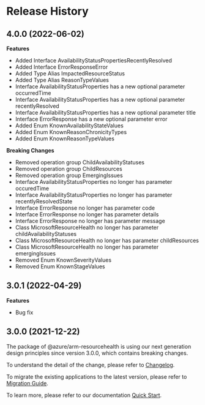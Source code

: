 # Release History
    
## 4.0.0 (2022-06-02)
    
**Features**

  - Added Interface AvailabilityStatusPropertiesRecentlyResolved
  - Added Interface ErrorResponseError
  - Added Type Alias ImpactedResourceStatus
  - Added Type Alias ReasonTypeValues
  - Interface AvailabilityStatusProperties has a new optional parameter occurredTime
  - Interface AvailabilityStatusProperties has a new optional parameter recentlyResolved
  - Interface AvailabilityStatusProperties has a new optional parameter title
  - Interface ErrorResponse has a new optional parameter error
  - Added Enum KnownAvailabilityStateValues
  - Added Enum KnownReasonChronicityTypes
  - Added Enum KnownReasonTypeValues

**Breaking Changes**

  - Removed operation group ChildAvailabilityStatuses
  - Removed operation group ChildResources
  - Removed operation group EmergingIssues
  - Interface AvailabilityStatusProperties no longer has parameter occuredTime
  - Interface AvailabilityStatusProperties no longer has parameter recentlyResolvedState
  - Interface ErrorResponse no longer has parameter code
  - Interface ErrorResponse no longer has parameter details
  - Interface ErrorResponse no longer has parameter message
  - Class MicrosoftResourceHealth no longer has parameter childAvailabilityStatuses
  - Class MicrosoftResourceHealth no longer has parameter childResources
  - Class MicrosoftResourceHealth no longer has parameter emergingIssues
  - Removed Enum KnownSeverityValues
  - Removed Enum KnownStageValues
    
## 3.0.1 (2022-04-29)

**Features**

  - Bug fix

## 3.0.0 (2021-12-22)

The package of @azure/arm-resourcehealth is using our next generation design principles since version 3.0.0, which contains breaking changes.

To understand the detail of the change, please refer to [Changelog](https://aka.ms/js-track2-changelog).

To migrate the existing applications to the latest version, please refer to [Migration Guide](https://aka.ms/js-track2-migration-guide).

To learn more, please refer to our documentation [Quick Start](https://aka.ms/js-track2-quickstart).
